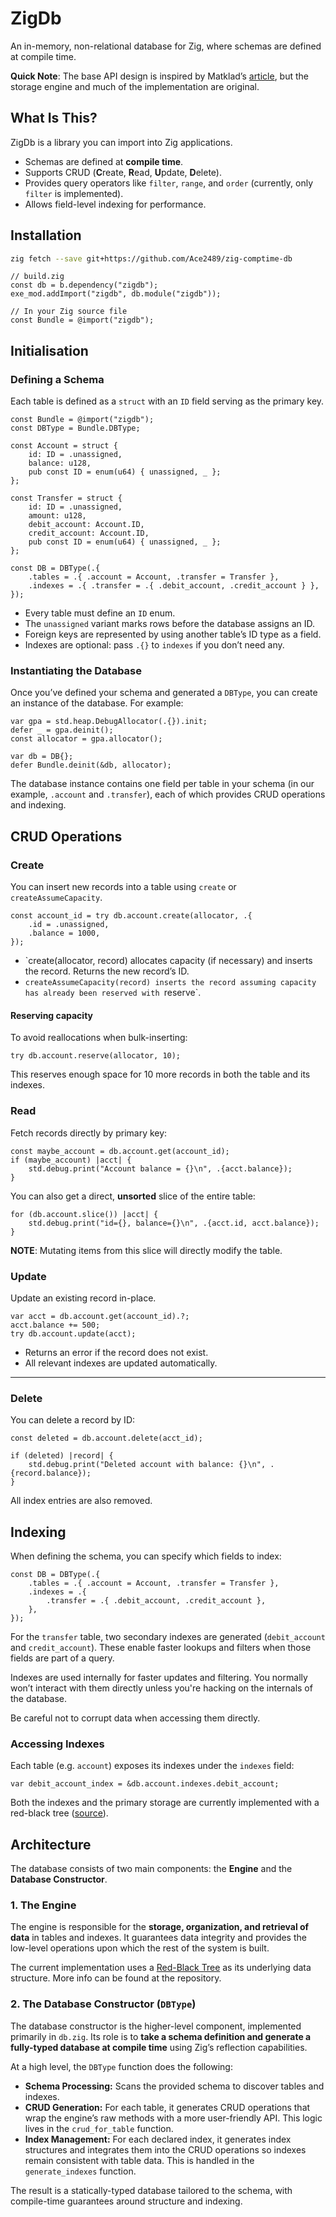 # ZigDb

An in-memory, non-relational database for Zig, where schemas are defined at compile time.

**Quick Note**: The base API design is inspired by Matklad’s [article](https://matklad.github.io/2025/03/19/comptime-zig-orm.html), but the storage engine and much of the implementation are original.

## What Is This?

ZigDb is a library you can import into Zig applications.

* Schemas are defined at **compile time**.
* Supports CRUD (**C**reate, **R**ead, **U**pdate, **D**elete).
* Provides query operators like `filter`, `range`, and `order` (currently, only `filter` is implemented).
* Allows field-level indexing for performance.

## Installation

```bash
zig fetch --save git+https://github.com/Ace2489/zig-comptime-db
```

```zig
// build.zig
const db = b.dependency("zigdb");
exe_mod.addImport("zigdb", db.module("zigdb"));
```

```zig
// In your Zig source file
const Bundle = @import("zigdb");
```

## Initialisation

### Defining a Schema

Each table is defined as a `struct` with an `ID` field serving as the primary key.

```zig
const Bundle = @import("zigdb");
const DBType = Bundle.DBType;

const Account = struct {
    id: ID = .unassigned,
    balance: u128,
    pub const ID = enum(u64) { unassigned, _ };
};

const Transfer = struct {
    id: ID = .unassigned,
    amount: u128,
    debit_account: Account.ID,
    credit_account: Account.ID,
    pub const ID = enum(u64) { unassigned, _ };
};

const DB = DBType(.{
    .tables = .{ .account = Account, .transfer = Transfer },
    .indexes = .{ .transfer = .{ .debit_account, .credit_account } },
});
```

* Every table must define an `ID` enum.
* The `unassigned` variant marks rows before the database assigns an ID.
* Foreign keys are represented by using another table’s ID type as a field.
* Indexes are optional: pass `.{}` to `indexes` if you don’t need any.

### Instantiating the Database

Once you’ve defined your schema and generated a `DBType`, you can create an instance of the database. For example:

```zig
var gpa = std.heap.DebugAllocator(.{}).init;
defer _ = gpa.deinit();
const allocator = gpa.allocator();

var db = DB{};
defer Bundle.deinit(&db, allocator);
```

The database instance contains one field per table in your schema (in our example, `.account` and `.transfer`), each of which provides CRUD operations and indexing.

## CRUD Operations

### Create

You can insert new records into a table using `create` or `createAssumeCapacity`.

```zig
const account_id = try db.account.create(allocator, .{
    .id = .unassigned,
    .balance = 1000,
});
```

* `create(allocator, record) allocates capacity (if necessary) and inserts the record. Returns the new record’s ID.
* `createAssumeCapacity(record) inserts the record assuming capacity has already been reserved with `reserve`. 

#### Reserving capacity

To avoid reallocations when bulk-inserting:

```zig
try db.account.reserve(allocator, 10);
```

This reserves enough space for 10 more records in both the table and its indexes.

### Read

Fetch records directly by primary key:

```zig
const maybe_account = db.account.get(account_id);
if (maybe_account) |acct| {
    std.debug.print("Account balance = {}\n", .{acct.balance});
}
```

You can also get a direct, **unsorted** slice of the entire table:

```zig
for (db.account.slice()) |acct| {
    std.debug.print("id={}, balance={}\n", .{acct.id, acct.balance});
}
```

**NOTE**: Mutating items from this slice will directly modify the table.

### Update

Update an existing record in-place.

```zig
var acct = db.account.get(account_id).?;
acct.balance += 500;
try db.account.update(acct);
```

* Returns an error if the record does not exist.
* All relevant indexes are updated automatically.

---

### Delete

You can delete a record by ID:
```zig
const deleted = db.account.delete(acct_id);

if (deleted) |record| {
    std.debug.print("Deleted account with balance: {}\n", .{record.balance});
}
```

All index entries are also removed.

## Indexing

When defining the schema, you can specify which fields to index:

```zig
const DB = DBType(.{
    .tables = .{ .account = Account, .transfer = Transfer },
    .indexes = .{
        .transfer = .{ .debit_account, .credit_account },
    },
});
```

For the `transfer` table, two secondary indexes are generated (`debit_account` and `credit_account`). These enable faster lookups and filters when those fields are part of a query.

Indexes are used internally for faster updates and filtering. You normally won’t interact with them directly unless you're hacking on the internals of the database. 

Be careful not to corrupt data when accessing them directly.

### Accessing Indexes

Each table (e.g. `account`) exposes its indexes under the `indexes` field:

```zig
var debit_account_index = &db.account.indexes.debit_account;
```

Both the indexes and the primary storage are currently implemented with a red-black tree ([source](https://github.com/Ace2489/red-black-tree.zig)).

## Architecture

The database consists of two main components: the **Engine** and the **Database Constructor**.

### 1. The Engine

The engine is responsible for the **storage, organization, and retrieval of data** in tables and indexes. It guarantees data integrity and provides the low-level operations upon which the rest of the system is built.

The current implementation uses a [Red-Black Tree](https://github.com/Ace2489/red-black-tree.zig/) as its underlying data structure. More info can be found at the repository. 

### 2. The Database Constructor (`DBType`)

The database constructor is the higher-level component, implemented primarily in `db.zig`.
Its role is to **take a schema definition and generate a fully-typed database at compile time** using Zig’s reflection capabilities.

At a high level, the `DBType` function does the following:

* **Schema Processing:**
  Scans the provided schema to discover tables and indexes.
* **CRUD Generation:**
  For each table, it generates CRUD operations that wrap the engine’s raw methods with a more user-friendly API.
  This logic lives in the `crud_for_table` function.
* **Index Management:**
  For each declared index, it generates index structures and integrates them into the CRUD operations so indexes remain consistent with table data.
  This is handled in the `generate_indexes` function.

The result is a statically-typed database tailored to the schema, with compile-time guarantees around structure and indexing.
